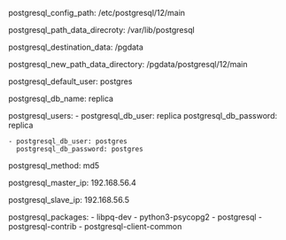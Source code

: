 
postgresql_config_path: /etc/postgresql/12/main

postgresql_path_data_direcroty: /var/lib/postgresql

postgresql_destination_data: /pgdata

postgresql_new_path_data_directory: /pgdata/postgresql/12/main

postgresql_default_user: postgres

postgresql_db_name: replica


postgresql_users:
    - postgresql_db_user: replica
      postgresql_db_password: replica

    - postgresql_db_user: postgres
      postgresql_db_password: postgres

postgresql_method: md5

postgresql_master_ip: 192.168.56.4

postgresql_slave_ip: 192.168.56.5

postgresql_packages:
    - libpq-dev
    - python3-psycopg2
    - postgresql
    - postgresql-contrib
    - postgresql-client-common
